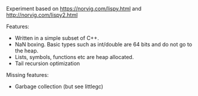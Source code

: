 
Experiment based on https://norvig.com/lispy.html and http://norvig.com/lispy2.html

Features:
 * Written in a simple subset of C++.
 * NaN boxing. Basic types such as int/double are 64 bits and do not go to the heap.
 * Lists, symbols, functions etc are heap allocated.
 * Tail recursion optimization

Missing features:
 * Garbage collection (but see littlegc)
